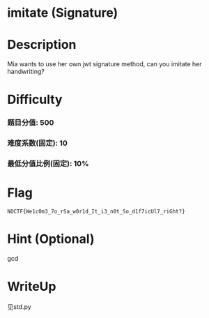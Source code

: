 # imitate (Signature)

# Description
Mia wants to use her own jwt signature method, can you imitate her handwriting?

# Difficulty
### 题目分值: 500
### 难度系数(固定): 10
### 最低分值比例(固定): 10%

# Flag
`NOCTF{We1c0m3_7o_rSa_w0r1d_It_i3_n0t_So_d1f7icUl7_riGht?}`

# Hint (Optional)
gcd

# WriteUp
见std.py